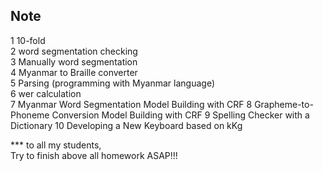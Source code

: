 ## Note  
1 10-fold  
2 word segmentation checking  
3 Manually word segmentation  
4 Myanmar to Braille converter  
5 Parsing (programming with Myanmar language)  
6 wer calculation  
7 Myanmar Word Segmentation Model Building with CRF
8 Grapheme-to-Phoneme Conversion Model Building with CRF
9 Spelling Checker with a Dictionary
10 Developing a New Keyboard based on kKg

*** to all my students,   
Try to finish above all homework ASAP!!!

